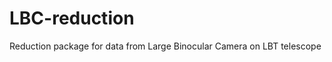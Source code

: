 LBC-reduction
=============

Reduction package for data from Large Binocular Camera on LBT telescope
